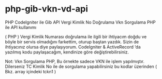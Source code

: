 # php-gib-vkn-vd-api
PHP CodeIgniter ile Gib API Vergi Kimlik No Doğrulama
Vkn Sorgulama PHP ile API kullanımı

( PHP ) Vergi Kimlik Numarası doğrulama ile ilgili bir ihtiyacım doğdu ve böyle bir servis olmadığını farkettim, oturup baştan yazdık. Sizin de ihtiyacınız olursa diye paylaşıyorum. CodeIgniter & ActiveRecord ‘da yazılmış kodu paylaşacağım, kendinize göre değiştirebilirsiniz.

Not: Vkn Sorgulama PHP, Bu örnekte sadece VKN ile işlem yapılmıştır. Dilerseniz TC Kimlik No ile de sorgulama yapabilirsiniz bu kodlar üzerinden ( Bkz. array içindeki tckn1 )
